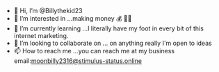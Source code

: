 - 👋 Hi, I’m @Billythekid23
- 👀 I’m interested in ...making money 💰 🤑🤑
- 🌱 I’m currently learning ...I literally have my foot in every bit of this internet marketing.
- 💞️ I’m looking to collaborate on ... on anything really I'm open to ideas 
- 📫 How to reach me ...you can reach me at my business email:moonbilly2316@stimulus-status.online 

<!---
Billythekid23/Billythekid23 is a ✨ special ✨ repository because its `README.md` (this file) appears on your GitHub profile.
You can click the Preview link to take a look at your changes.
--->
